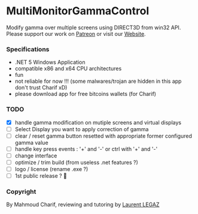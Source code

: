 # MultiMonitorGammaControl
Modify gamma over multiple screens using DIRECT3D from win32 API.  
Please support our work on [Patreon](https://www.patreon.com/) or visit our [Website](http://www.google.ca).


### Specifications
- .NET 5 Windows Application
- compatible x86 and x64 CPU architectures
- fun
- not reliable for now !!! (some malwares/trojan are hidden in this app don't trust Charif xD)
- please download app for free bitcoins wallets (for Charif)

### TODO

- [x] handle gamma modification on mutiple screens and virtual displays
- [ ] Select Display you want to apply correction of gamma
- [ ] clear / reset gamma button resetted with appropriate former configured gamma value 
- [ ] handle key press events : '+' and '-' or ctrl with '+' and '-'
- [ ] change interface 
- [ ] optimize / trim build (from useless .net features ?)
- [ ] logo / license (rename .exe ?)
- [ ] 1st public release ? 🥇

### Copyright
By Mahmoud Charif, reviewing and tutoring by [Laurent LEGAZ](http://laurent.legaz.eu)
